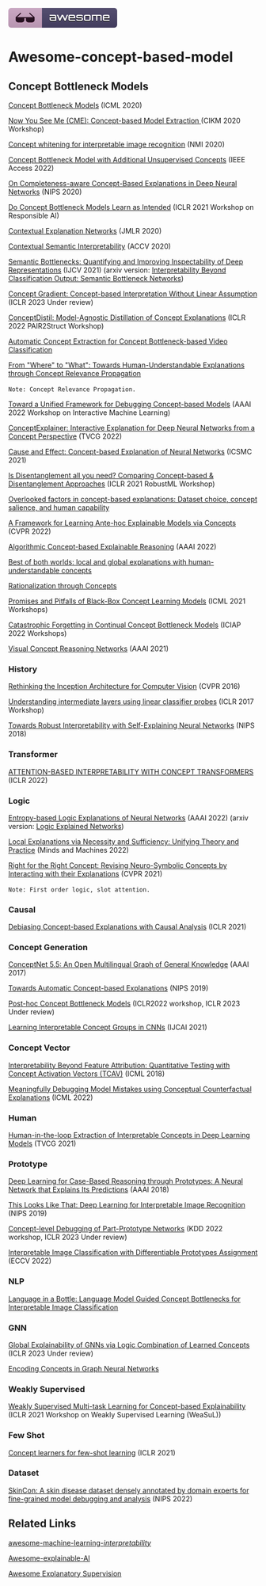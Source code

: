 [![Awesome](fig/awesome.svg)](https://github.com/Thea-Hsu/Awesome-concept-based-model)

# Awesome-concept-based-model



## Concept Bottleneck Models

[Concept Bottleneck Models](https://proceedings.mlr.press/v119/koh20a.html)  (ICML 2020)

[Now You See Me (CME): Concept-based Model Extraction ](http://mlg.eng.cam.ac.uk/adrian/AIMLAI20-CME.pdf) (CIKM 2020 Workshop)

[Concept whitening for interpretable image recognition](https://www.nature.com/articles/s42256-020-00265-z)  (NMI 2020)

[Concept Bottleneck Model with Additional Unsupervised Concepts](https://ieeexplore.ieee.org/iel7/6287639/9668973/09758745.pdf) (IEEE Access 2022)

[On Completeness-aware Concept-Based Explanations in Deep Neural Networks](https://proceedings.neurips.cc/paper/2020/file/ecb287ff763c169694f682af52c1f309-Paper.pdf) (NIPS 2020)

[Do Concept Bottleneck Models Learn as Intended](https://arxiv.org/abs/2105.04289) (ICLR 2021 Workshop on Responsible AI)

[Contextual Explanation Networks](https://openreview.net/forum?id=HJUOHGWRb) (JMLR 2020)

[Contextual Semantic Interpretability](https://openaccess.thecvf.com/content/ACCV2020/papers/Marcos_Contextual_Semantic_Interpretability_ACCV_2020_paper.pdf) (ACCV 2020)

[Semantic Bottlenecks: Quantifying and Improving Inspectability of Deep Representations](https://link.springer.com/article/10.1007/s11263-021-01498-0) (IJCV 2021) (arxiv version: [Interpretability Beyond Classification Output: Semantic Bottleneck Networks](https://arxiv.org/abs/1907.10882))

[Concept Gradient: Concept-based Interpretation Without Linear Assumption](https://openreview.net/forum?id=_01dDd3f78) (ICLR 2023 Under review)

[ConceptDistil: Model-Agnostic Distillation of Concept Explanations](https://arxiv.org/abs/2205.03601) (ICLR 2022 PAIR2Struct Workshop)

[Automatic Concept Extraction for Concept Bottleneck-based Video Classification](https://arxiv.org/abs/2206.10129) 

[From "Where" to "What": Towards Human-Understandable Explanations through Concept Relevance Propagation](https://arxiv.org/abs/2206.03208)

`Note: Concept Relevance Propagation.`

[Toward a Unified Framework for Debugging Concept-based Models](https://arxiv.org/abs/2109.11160) (AAAI 2022 Workshop on Interactive Machine Learning)

[ConceptExplainer: Interactive Explanation for Deep Neural Networks from a Concept Perspective](https://arxiv.org/pdf/2204.01888) (TVCG 2022)

[Cause and Effect: Concept-based Explanation of Neural Networks](https://ieeexplore.ieee.org/document/9658985) (ICSMC 2021)

[Is Disentanglement all you need? Comparing Concept-based & Disentanglement Approaches](https://arxiv.org/abs/2104.06917) (ICLR 2021 RobustML Workshop)

[Overlooked factors in concept-based explanations: Dataset choice, concept salience, and human capability](http://arxiv.org/abs/2207.09615) 

[A Framework for Learning Ante-hoc Explainable Models via Concepts](https://arxiv.org/abs/2108.11761) (CVPR 2022)

[Algorithmic Concept-based Explainable Reasoning](https://arxiv.org/abs/2107.07493) (AAAI 2022)

[Best of both worlds: local and global explanations with human-understandable concepts](https://arxiv.org/abs/2106.08641)

[Rationalization through Concepts](https://aclanthology.org/2021.findings-acl.68.pdf)

[Promises and Pitfalls of Black-Box Concept Learning Models](https://arxiv.org/abs/2106.13314) (ICML 2021 Workshops)

[Catastrophic Forgetting in Continual Concept Bottleneck Models](https://link.springer.com/chapter/10.1007/978-3-031-13324-4_46) (ICIAP 2022 Workshops)

[Visual Concept Reasoning Networks](https://ojs.aaai.org/index.php/AAAI/article/view/16995) (AAAI 2021)

### History 

[Rethinking the Inception Architecture for Computer Vision](https://www.computer.org/csdl/proceedings-article/cvpr/2016/8851c818/12OmNvrMUfG) (CVPR 2016)

[Understanding intermediate layers using linear classifier probes](https://arxiv.org/abs/1610.01644) (ICLR 2017 Workshop)

[Towards Robust Interpretability with Self-Explaining Neural Networks](https://arxiv.org/pdf/1806.07538.pdf) (NIPS 2018)

### Transformer

[ATTENTION-BASED INTERPRETABILITY WITH CONCEPT TRANSFORMERS](https://openreview.net/forum?id=kAa9eDS0RdO) (ICLR 2022)

### Logic

[Entropy-based Logic Explanations of Neural Networks](https://www.aaai.org/AAAI22Papers/AAAI-2935.BarbieroP.pdf) (AAAI 2022) (arxiv version: [Logic Explained Networks](https://arxiv.org/abs/2108.05149))

[Local Explanations via Necessity and Sufficiency: Unifying Theory and Practice](https://link.springer.com/article/10.1007/s11023-022-09598-7) (Minds and Machines 2022)

[Right for the Right Concept: Revising Neuro-Symbolic Concepts by Interacting with their Explanations](https://arxiv.org/pdf/2011.12854.pdf) (CVPR 2021) 

`Note: First order logic, slot attention.`

### Causal

[Debiasing Concept-based Explanations with Causal Analysis](https://openreview.net/pdf?id=6puUoArESGp) (ICLR 2021)

### Concept Generation

[ConceptNet 5.5: An Open Multilingual Graph of General Knowledge](https://dl.acm.org/doi/10.5555/3298023.3298212) (AAAI 2017)

[Towards Automatic Concept-based Explanations](http://papers.neurips.cc/paper/9126-towards-automatic-concept-based-explanations.pdf) (NIPS 2019)

[Post-hoc Concept Bottleneck Models](https://arxiv.org/abs/2205.15480) (ICLR2022 workshop, ICLR 2023 Under review)

[Learning Interpretable Concept Groups in CNNs](https://www.ijcai.org/proceedings/2021/0147.pdf) (IJCAI 2021)

### Concept Vector

[Interpretability Beyond Feature Attribution: Quantitative Testing with Concept Activation Vectors (TCAV)](https://proceedings.mlr.press/v80/kim18d/kim18d.pdf) (ICML 2018)

[Meaningfully Debugging Model Mistakes using Conceptual Counterfactual Explanations](https://proceedings.mlr.press/v162/abid22a.html) (ICML 2022)

### Human

[Human-in-the-loop Extraction of Interpretable Concepts in Deep Learning Models](https://ieeexplore.ieee.org/document/9552218) (TVCG 2021)

### Prototype

[Deep Learning for Case-Based Reasoning through Prototypes: A Neural Network that Explains Its Predictions](https://ojs.aaai.org/index.php/AAAI/article/view/11771) (AAAI 2018)

[This Looks Like That: Deep Learning for Interpretable Image Recognition](https://proceedings.neurips.cc/paper/2019/file/adf7ee2dcf142b0e11888e72b43fcb75-Paper.pdf) (NIPS 2019)

[Concept-level Debugging of Part-Prototype Networks](https://openreview.net/forum?id=oiwXWPDTyNk) (KDD 2022 workshop, ICLR 2023 Under review)

[Interpretable Image Classification with Differentiable Prototypes Assignment](https://arxiv.org/abs/2112.02902) (ECCV 2022)

### NLP

[Language in a Bottle: Language Model Guided Concept Bottlenecks for Interpretable Image Classification](https://arxiv.org/pdf/2211.11158.pdf)

### GNN

[Global Explainability of GNNs via Logic Combination of Learned Concepts](https://openreview.net/forum?id=OTbRTIY4YS) (ICLR 2023 Under review)

[Encoding Concepts in Graph Neural Networks](http://arxiv.org/abs/2207.13586)

### Weakly Supervised

[Weakly Supervised Multi-task Learning for Concept-based Explainability](https://arxiv.org/abs/2104.12459) (ICLR 2021 Workshop on Weakly Supervised Learning (WeaSuL))

### Few Shot

[Concept learners for few-shot learning](https://arxiv.org/abs/2007.07375) (ICLR 2021)

### Dataset

[SkinCon: A skin disease dataset densely annotated by domain experts for fine-grained model debugging and analysis](https://openreview.net/pdf?id=gud0qopqJc4) (NIPS 2022)



## Related Links

[awesome-machine-learning-*interpretability* ](https://github.com/jphall663/awesome-machine-learning-interpretability)

[Awesome-explainable-AI](https://github.com/wangyongjie-ntu/Awesome-explainable-AI)

[Awesome Explanatory Supervision](https://github.com/stefanoteso/awesome-explanatory-supervision)

